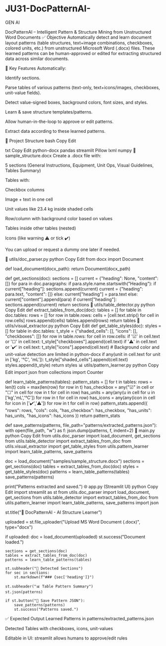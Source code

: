 # JU31-DocPatternAI-
GEN AI

DocPatternAI – Intelligent Pattern & Structure Mining from Unstructured Word Documents
✅ Objective
Automatically detect and learn document layout patterns (table structures, text+image combinations, checkboxes, colored units, etc.) from unstructured Microsoft Word (.docx) files. These learned patterns can be human-approved or edited for extracting structured data across similar documents.

🧠 Key Features
Automatically:

Identify sections.

Parse tables of various patterns (text-only, text+icons/images, checkboxes, unit-value fields).

Detect value-signed boxes, background colors, font sizes, and styles.

Learn & save structure templates/patterns.

Allow human-in-the-loop to approve or edit patterns.

Extract data according to these learned patterns.

📁 Project Structure
bash
Copy
Edit

txt
Copy
Edit
python-docx
pandas
streamlit
Pillow
lxml
numpy
📄 sample_structure.docx
Create a .docx file with:

5 sections (General Instructions, Equipment, Unit Ops, Visual Guidelines, Tables Summary)

Tables with:

Checkbox columns

Image + text in one cell

Unit values like 23.4 kg inside shaded cells

Row/column with background color based on values

Tables inside other tables (nested)

Icons (like warning ⚠️ or tick ✔️)

You can upload or request a dummy one later if needed.

🧠 utils/doc_parser.py
python
Copy
Edit
from docx import Document

def load_document(docx_path):
    return Document(docx_path)

def get_sections(doc):
    sections = []
    current = {"heading": None, "content": []}
    for para in doc.paragraphs:
        if para.style.name.startswith("Heading"):
            if current["heading"]:
                sections.append(current)
                current = {"heading": para.text, "content": []}
            else:
                current["heading"] = para.text
        else:
            current["content"].append(para)
    if current["heading"]:
        sections.append(current)
    return sections
📐 utils/table_detector.py
python
Copy
Edit
def extract_tables_from_doc(doc):
    tables = []
    for table in doc.tables:
        rows = []
        for row in table.rows:
            cells = [cell.text.strip() for cell in row.cells]
            rows.append(cells)
        tables.append(rows)
    return tables
🎨 utils/visual_extractor.py
python
Copy
Edit
def get_table_styles(doc):
    styles = []
    for table in doc.tables:
        t_style = {"shaded_cells": [], "icons": [], "checkboxes": []}
        for row in table.rows:
            for cell in row.cells:
                if '☑' in cell.text or '☐' in cell.text:
                    t_style["checkboxes"].append(cell.text)
                if '⚠️' in cell.text or '✔️' in cell.text:
                    t_style["icons"].append(cell.text)
                # Background color and unit-value detection are limited in python-docx
                if any(unit in cell.text for unit in ['kg', '°C', 'mL']):
                    t_style["shaded_cells"].append(cell.text)
        styles.append(t_style)
    return styles
📊 utils/pattern_learner.py
python
Copy
Edit
import json
from collections import Counter

def learn_table_patterns(tables):
    pattern_stats = []
    for t in tables:
        rows = len(t)
        cols = max(len(row) for row in t)
        has_checkbox = any("☑" in cell or "☐" in cell for row in t for cell in row)
        has_units = any(any(u in cell for u in ['kg','mL','°C']) for row in t for cell in row)
        has_icons = any(any(icon in cell for icon in ['✔️','⚠️']) for row in t for cell in row)
        pattern_stats.append({
            "rows": rows,
            "cols": cols,
            "has_checkbox": has_checkbox,
            "has_units": has_units,
            "has_icons": has_icons
        })
    return pattern_stats

def save_patterns(patterns, file_path="patterns/extracted_patterns.json"):
    with open(file_path, "w") as f:
        json.dump(patterns, f, indent=2)
🚀 main.py
python
Copy
Edit
from utils.doc_parser import load_document, get_sections
from utils.table_detector import extract_tables_from_doc
from utils.visual_extractor import get_table_styles
from utils.pattern_learner import learn_table_patterns, save_patterns

doc = load_document("samples/sample_structure.docx")
sections = get_sections(doc)
tables = extract_tables_from_doc(doc)
styles = get_table_styles(doc)
patterns = learn_table_patterns(tables)
save_patterns(patterns)

print("Patterns extracted and saved.")
🌐 app.py (Streamlit UI)
python
Copy
Edit
import streamlit as st
from utils.doc_parser import load_document, get_sections
from utils.table_detector import extract_tables_from_doc
from utils.pattern_learner import learn_table_patterns, save_patterns
import json

st.title("📄 DocPatternAI - AI Structure Learner")

uploaded = st.file_uploader("Upload MS Word Document (.docx)", type="docx")

if uploaded:
    doc = load_document(uploaded)
    st.success("Document loaded.")

    sections = get_sections(doc)
    tables = extract_tables_from_doc(doc)
    patterns = learn_table_patterns(tables)

    st.subheader("📘 Detected Sections")
    for sec in sections:
        st.markdown(f"### {sec['heading']}")

    st.subheader("📊 Table Pattern Summary")
    st.json(patterns)

    if st.button("💾 Save Pattern JSON"):
        save_patterns(patterns)
        st.success("Patterns saved.")
✅ Expected Output
Learned Patterns in patterns/extracted_patterns.json

Detected Tables with checkboxes, icons, unit-values

Editable in UI: streamlit allows humans to approve/edit rules


